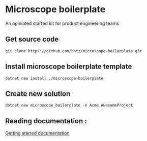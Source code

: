 # Microscope boilerplate

An opiniated started kit for product engineering teams

## Get source code
```console
git clone https://github.com/bhtz/microscope-boilerplate.git
```

## Install microscope boilerplate template
```console
dotnet new install ./microscope-boilerplate
```

## Create new solution
```console
dotnet new microscope_boilerplate -n Acme.AwesomeProject
```

## Reading documentation :

[Getting started documentation](https://github.com/bhtz/microscope-boilerplate/blob/master/src/Docs/Microscope.Boilerplate.Docs/resources/Architecture/getting-started.md)
